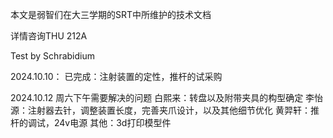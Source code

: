 本文是弱智们在大三学期的SRT中所维护的技术文档

详情咨询THU 212A

Test by Schrabidium

2024.10.10：
已完成：注射装置的定性，推杆的试采购

2024.10.12
周六下午需要解决的问题
白熙来：转盘以及附带夹具的构型确定
李怡源：注射器去针，调整装置长度，完善夹爪设计，以及其他细节优化
黄羿轩：推杆的调试，24v电源
其他：3d打印模型件
